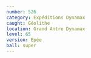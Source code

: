 ```yaml
---
number: 526
category: Expéditions Dynamax
caught: Géolithe
location: Grand Antre Dynamax
level: 65
version: Epée
ball: super
---
```


